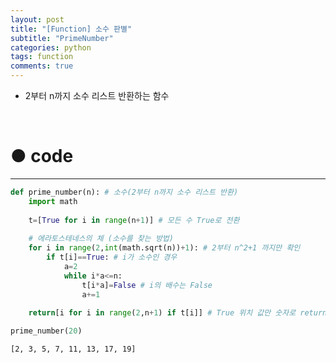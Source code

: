 ```yaml
---
layout: post
title: "[Function] 소수 판별"
subtitle: "PrimeNumber"
categories: python
tags: function
comments: true
---
```


* 2부터 n까지 소수 리스트 반환하는 함수

<br>

# ● code

***

```python
def prime_number(n): # 소수(2부터 n까지 소수 리스트 반환)
    import math
    
    t=[True for i in range(n+1)] # 모든 수 True로 전환
    
    # 에라토스테네스의 체 (소수를 찾는 방법)
    for i in range(2,int(math.sqrt(n))+1): # 2부터 n^2+1 까지만 확인
        if t[i]==True: # i가 소수인 경우
            a=2
            while i*a<=n:
                t[i*a]=False # i의 배수는 False
                a+=1
                
    return[i for i in range(2,n+1) if t[i]] # True 위치 값만 숫자로 return
```


```python
prime_number(20)
```




    [2, 3, 5, 7, 11, 13, 17, 19]



